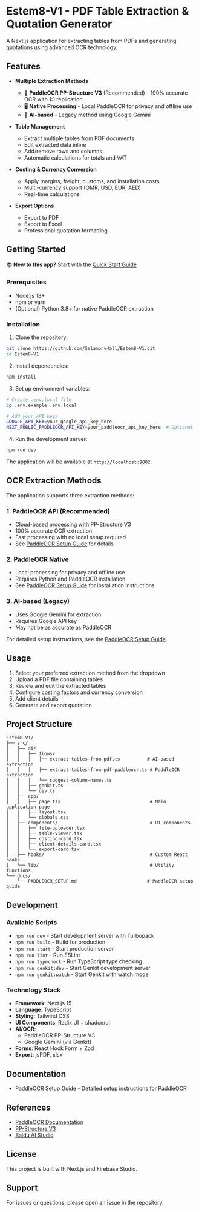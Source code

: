 # Estem8-V1 - PDF Table Extraction & Quotation Generator

A Next.js application for extracting tables from PDFs and generating quotations using advanced OCR technology.

## Features

- **Multiple Extraction Methods**
  - 🎯 **PaddleOCR PP-Structure V3** (Recommended) - 100% accurate OCR with 1:1 replication
  - 🖥️ **Native Processing** - Local PaddleOCR for privacy and offline use
  - 🤖 **AI-based** - Legacy method using Google Gemini

- **Table Management**
  - Extract multiple tables from PDF documents
  - Edit extracted data inline
  - Add/remove rows and columns
  - Automatic calculations for totals and VAT

- **Costing & Currency Conversion**
  - Apply margins, freight, customs, and installation costs
  - Multi-currency support (OMR, USD, EUR, AED)
  - Real-time calculations

- **Export Options**
  - Export to PDF
  - Export to Excel
  - Professional quotation formatting

## Getting Started

📚 **New to this app?** Start with the [Quick Start Guide](docs/QUICK_START.md)

### Prerequisites

- Node.js 18+ 
- npm or yarn
- (Optional) Python 3.8+ for native PaddleOCR extraction

### Installation

1. Clone the repository:
```bash
git clone https://github.com/Salamony4all/Estem8-V1.git
cd Estem8-V1
```

2. Install dependencies:
```bash
npm install
```

3. Set up environment variables:
```bash
# Create .env.local file
cp .env.example .env.local

# Add your API keys
GOOGLE_API_KEY=your_google_api_key_here
NEXT_PUBLIC_PADDLEOCR_API_KEY=your_paddleocr_api_key_here  # Optional
```

4. Run the development server:
```bash
npm run dev
```

The application will be available at `http://localhost:9002`.

## OCR Extraction Methods

The application supports three extraction methods:

### 1. PaddleOCR API (Recommended)
- Cloud-based processing with PP-Structure V3
- 100% accurate OCR extraction
- Fast processing with no local setup required
- See [PaddleOCR Setup Guide](docs/PADDLEOCR_SETUP.md) for details

### 2. PaddleOCR Native
- Local processing for privacy and offline use
- Requires Python and PaddleOCR installation
- See [PaddleOCR Setup Guide](docs/PADDLEOCR_SETUP.md) for installation instructions

### 3. AI-based (Legacy)
- Uses Google Gemini for extraction
- Requires Google API key
- May not be as accurate as PaddleOCR

For detailed setup instructions, see the [PaddleOCR Setup Guide](docs/PADDLEOCR_SETUP.md).

## Usage

1. Select your preferred extraction method from the dropdown
2. Upload a PDF file containing tables
3. Review and edit the extracted tables
4. Configure costing factors and currency conversion
5. Add client details
6. Generate and export quotation

## Project Structure

```
Estem8-V1/
├── src/
│   ├── ai/
│   │   ├── flows/
│   │   │   ├── extract-tables-from-pdf.ts          # AI-based extraction
│   │   │   ├── extract-tables-from-pdf-paddleocr.ts # PaddleOCR extraction
│   │   │   └── suggest-column-names.ts
│   │   ├── genkit.ts
│   │   └── dev.ts
│   ├── app/
│   │   ├── page.tsx                                 # Main application page
│   │   ├── layout.tsx
│   │   └── globals.css
│   ├── components/                                  # UI components
│   │   ├── file-uploader.tsx
│   │   ├── table-viewer.tsx
│   │   ├── costing-card.tsx
│   │   ├── client-details-card.tsx
│   │   └── export-card.tsx
│   ├── hooks/                                       # Custom React hooks
│   └── lib/                                         # Utility functions
└── docs/
    └── PADDLEOCR_SETUP.md                          # PaddleOCR setup guide
```

## Development

### Available Scripts

- `npm run dev` - Start development server with Turbopack
- `npm run build` - Build for production
- `npm run start` - Start production server
- `npm run lint` - Run ESLint
- `npm run typecheck` - Run TypeScript type checking
- `npm run genkit:dev` - Start Genkit development server
- `npm run genkit:watch` - Start Genkit with watch mode

### Technology Stack

- **Framework**: Next.js 15
- **Language**: TypeScript
- **Styling**: Tailwind CSS
- **UI Components**: Radix UI + shadcn/ui
- **AI/OCR**: 
  - PaddleOCR PP-Structure V3
  - Google Gemini (via Genkit)
- **Forms**: React Hook Form + Zod
- **Export**: jsPDF, xlsx

## Documentation

- [PaddleOCR Setup Guide](docs/PADDLEOCR_SETUP.md) - Detailed setup instructions for PaddleOCR

## References

- [PaddleOCR Documentation](https://github.com/PaddlePaddle/PaddleOCR)
- [PP-Structure V3](https://www.paddleocr.ai/latest/en/version3.x/pipeline_usage/PP-StructureV3.html)
- [Baidu AI Studio](https://aistudio.baidu.com/community/app/518494/webUI)

## License

This project is built with Next.js and Firebase Studio.

## Support

For issues or questions, please open an issue in the repository.
